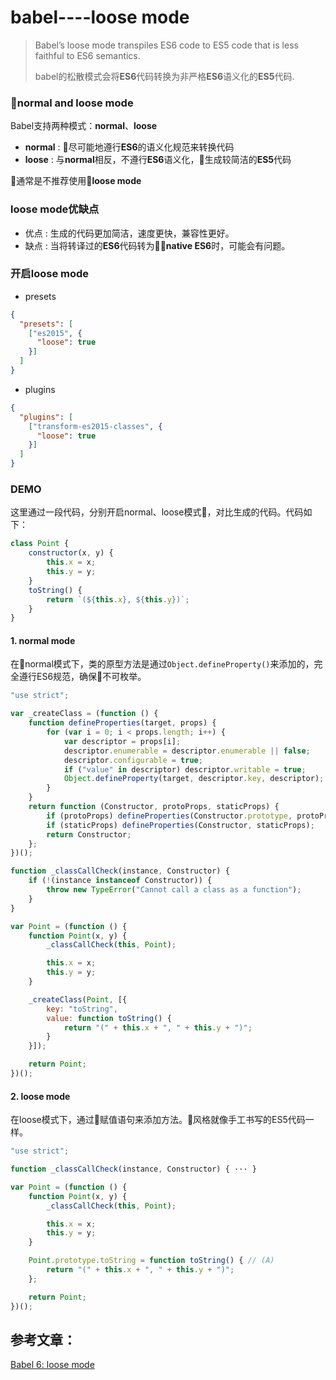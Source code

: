 # babel----loose mode
>Babel’s loose mode transpiles ES6 code to ES5 code that is less faithful to ES6 semantics. 
>
> babel的松散模式会将**ES6**代码转换为非严格**ES6**语义化的**ES5**代码.

### normal and loose mode

Babel支持两种模式：**normal**、**loose**

- **normal** : 尽可能地遵行**ES6**的语义化规范来转换代码
- **loose** : 与**normal**相反，不遵行**ES6**语义化，生成较简洁的**ES5**代码

通常是不推荐使用**loose mode**
### loose mode优缺点
- 优点 : 生成的代码更加简洁，速度更快，兼容性更好。 
- 缺点 : 当将转译过的**ES6**代码转为**native ES6**时，可能会有问题。
### 开启loose mode
- presets
```json
{
  "presets": [
    ["es2015", {
      "loose": true
    }]
  ]
}
```
- plugins
```json
{
  "plugins": [
    ["transform-es2015-classes", {
      "loose": true
    }]
  ]
}
```
### DEMO
这里通过一段代码，分别开启normal、loose模式，对比生成的代码。代码如下：
```js
class Point {
    constructor(x, y) {
        this.x = x;
        this.y = y;
    }
    toString() {
        return `(${this.x}, ${this.y})`;
    }
}
```
#### 1. normal mode

在normal模式下，类的原型方法是通过`Object.defineProperty()`来添加的，完全遵行ES6规范，确保不可枚举。

```js
"use strict";

var _createClass = (function () {
    function defineProperties(target, props) {
        for (var i = 0; i < props.length; i++) {
            var descriptor = props[i];
            descriptor.enumerable = descriptor.enumerable || false;
            descriptor.configurable = true;
            if ("value" in descriptor) descriptor.writable = true;
            Object.defineProperty(target, descriptor.key, descriptor); // (A)
        }
    }
    return function (Constructor, protoProps, staticProps) {
        if (protoProps) defineProperties(Constructor.prototype, protoProps);
        if (staticProps) defineProperties(Constructor, staticProps);
        return Constructor;
    };
})();

function _classCallCheck(instance, Constructor) {
    if (!(instance instanceof Constructor)) {
        throw new TypeError("Cannot call a class as a function");
    }
}

var Point = (function () {
    function Point(x, y) {
        _classCallCheck(this, Point);

        this.x = x;
        this.y = y;
    }

    _createClass(Point, [{
        key: "toString",
        value: function toString() {
            return "(" + this.x + ", " + this.y + ")";
        }
    }]);

    return Point;
})();

```
#### 2. loose mode

在loose模式下，通过赋值语句来添加方法。风格就像手工书写的ES5代码一样。

```js
"use strict";

function _classCallCheck(instance, Constructor) { ··· }

var Point = (function () {
    function Point(x, y) {
        _classCallCheck(this, Point);

        this.x = x;
        this.y = y;
    }

    Point.prototype.toString = function toString() { // (A)
        return "(" + this.x + ", " + this.y + ")";
    };

    return Point;
})();
```
## 参考文章：
[Babel 6: loose mode](http://2ality.com/2015/12/babel6-loose-mode.html)
